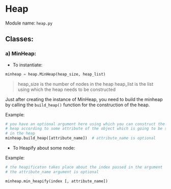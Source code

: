 # Heap

Module name: `heap.py`


## Classes:

### a) MinHeap:

- To instantiate:

```py
minheap = heap.MinHeap(heap_size, heap_list)
```

> heap_size is the number of nodes in the heap
> heap_list is the list using which the heap needs to be constructed

Just after creating the instance of MinHeap, you need to build the minheap by calling the
`build_heap()` function for the construction of the heap.

Example:

```py
# you have an optional argument here using which you can construct the
# heap according to some attribute of the object which is going to be stored
# in the heap
minheap.build_heap([attribute_name])  # attribute_name is optional
```

- To Heapify about some node:

Example:

```py
# the heapificaton takes place about the index passed in the argument
# the attribute_name argument is optional

minheap.min_heapify(index [, attribute_name])
```
